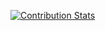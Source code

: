<!-- ### Hi there 👋 -->

<!-- [![Contribution Stats](https://github-contribution-stats.vercel.app/api/?username=kaelwi)](https://github.com/LordDashMe/github-contribution-stats/) -->
[![Contribution Stats](https://github-contribution-stats.vercel.app/api/?username=kaelwi)](https://github.com/LordDashMe/github-contribution-stats/)
<!--
**kaelwi/kaelwi** is a ✨ _special_ ✨ repository because its `README.md` (this file) appears on your GitHub profile.

Here are some ideas to get you started:

- 🔭 I’m currently working on ...
- 🌱 I’m currently learning ...
- 👯 I’m looking to collaborate on ...
- 🤔 I’m looking for help with ...
- 💬 Ask me about ...
- 📫 How to reach me: ...
- 😄 Pronouns: ...
- ⚡ Fun fact: ...
-->
